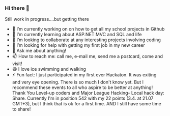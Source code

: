 ### Hi there 👋

Still work in progress....but getting there

<!--
**marja007/marja007** is a ✨ _special_ ✨ repository because its `README.md` (this file) appears on your GitHub profile.-->

- 🔭 I’m currently working on on how to get all my school projects in Github
- 🌱 I’m currently learning about ASP.NET MVC and SQL and life
- 👯 I’m looking to collaborate at any interesting projects involving coding
- 🤔 I’m looking for help with getting my first job in my new career
- 💬 Ask me about anything! 
- 📫 How to reach me: call me, e-mail me, send me a postcard, come and visit!
- 😄 I love ice swimming and walking
- ⚡ Fun fact: I just participated in my first ever Hackaton. It was exiting and very eye opening. There is so much I don't know yet. But I recommend these events to all who aspire to be better at anything! Thank You Level-up coders and Major League Hacking- Local hack day: Share. Currently I'm in position 542 with my 22 points (3.4. at 21.07 GMT+3), but I think that is ok for a first time. AND I still have some time to share!

